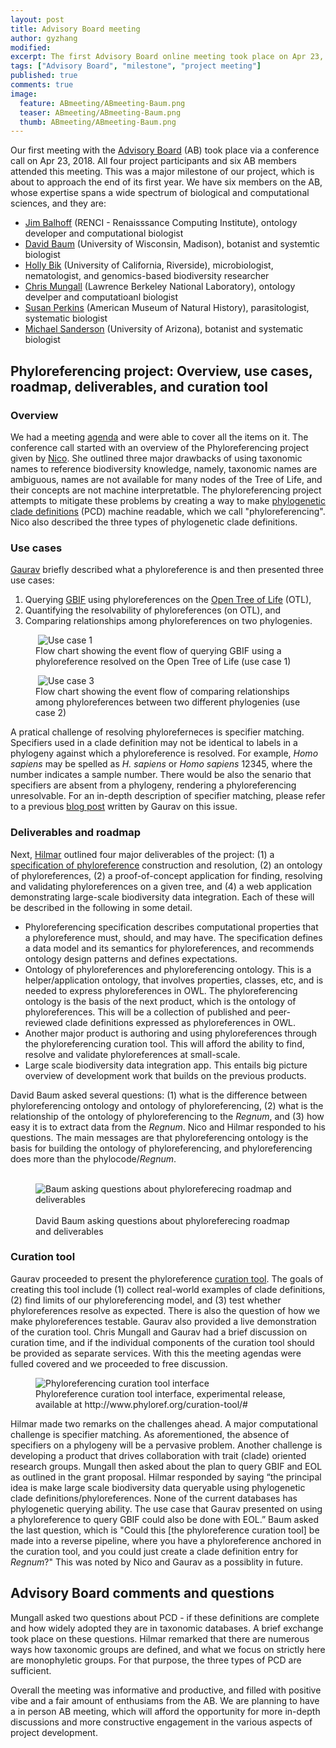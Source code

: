 ```yaml
---
layout: post
title: Advisory Board meeting
author: gyzhang
modified:
excerpt: The first Advisory Board online meeting took place on Apr 23, 2018.
tags: ["Advisory Board", "milestone", "project meeting"]
published: true
comments: true
image:
  feature: ABmeeting/ABmeeting-Baum.png
  teaser: ABmeeting/ABmeeting-Baum.png
  thumb: ABmeeting/ABmeeting-Baum.png
---
```


Our first meeting with the [Advisory Board] (AB) took place via a conference call on Apr 23, 2018. All four project participants and six AB members attended this meeting. This was a major milestone of our project, which is about to approach the end of its first year. We have six members on the AB, whose expertise spans a wide spectrum of biological and computational sciences, and they are:
* [Jim Balhoff] (RENCI - Renaisssance Computing Institute), ontology developer and computational biologist
* [David Baum] (University of Wisconsin, Madison), botanist and systemtic biologist
* [Holly Bik] (University of California, Riverside), microbiologist, nematologist, and genomics-based biodiversity researcher
* [Chris Mungall] (Lawrence Berkeley National Laboratory), ontology develper and computatioanl biologist
* [Susan Perkins] (American Museum of Natural History), parasitologist, systematic biologist
* [Michael Sanderson] (University of Arizona), botanist and systematic biologist

## Phyloreferencing project: Overview, use cases, roadmap, deliverables, and curation tool 

### Overview
We had a meeting [agenda] and were able to cover all the items on it. The conference call started with an overview of the Phyloreferencing project given by [Nico]. She outlined three major drawbacks of using taxonomic names to reference biodiversity knowledge, namely, taxonomic names are ambiguous, names are not available for many nodes of the Tree of Life, and their concepts are not machine interpretatble. The phyloreferencing project attempts to mitigate these problems by creating a way to make [phylogenetic clade definitions] (PCD) machine readable, which we call "phyloreferencing". Nico also described the three types of phylogenetic clade definitions.

### Use cases
[Gaurav] briefly described what a phyloreference is and then presented three use cases: 
1. Querying [GBIF] using phyloreferences on the [Open Tree of Life] (OTL),
2. Quantifying the resolvability of phyloreferences (on OTL), and
3. Comparing relationships among phyloreferences on two phylogenies.

<figure>
  <img src="{{site.url}}//images/ABmeeting/OTL_GBIFquery.png" alt="Use case 1"/>
  <figcaption> Flow chart showing the event flow of querying GBIF using a phyloreference resolved on the Open Tree of Life (use case 1) </figcaption>
</figure>

<figure>
  <img src="{{site.url}}//images/ABmeeting/compare_phyloref.png" alt="Use case 3"/>
  <figcaption> Flow chart showing the event flow of comparing relationships among phyloreferences between two different phylogenies (use case 2) </figcaption>
</figure>

A pratical challenge of resolving phyloreferneces is specifier matching. Specifiers used in a clade definition may not be identical to labels in a phylogeny against which a phyloreference is resolved. For example, *Homo sapiens* may be spelled as *H. sapiens* or *Homo sapiens* 12345, where the number indicates a sample number. There would be also the senario that specifiers are absent from a phylogeny, rendering a phyloreferencing unresolvable. For an in-depth description of specifier matching, please refer to a previous [blog post] written by Gaurav on this issue.

### Deliverables and roadmap
Next, [Hilmar] outlined four major deliverables of the project: (1) a [specification of phyloreference] construction and resolution, (2) an ontology of phyloreferences, (2) a proof-of-concept application for finding, resolving and validating phyloreferences on a given tree, and (4) a web application demonstrating large-scale biodiversity data integration. Each of these will be described in the following in some detail.

* Phyloreferencing specification describes computational properties that a phyloreference must, should, and may have. The specification defines a data model and its semantics for phyloreferences, and recommends ontology design patterns and defines expectations.
* Ontology of phyloreferences and phyloreferencing ontology. This is a helper/application ontology, that involves properties, classes, etc, and is needed to express phyloreferences in OWL. The phyloreferencing ontology is the basis of the next product, which is the ontology of phyloreferences. This will be a collection of published and peer-reviewed clade definitions expressed as phyloreferences in OWL.
* Another major product is authoring and using phyloreferences through the phyloreferencing curation tool. This will afford the ability to find, resolve and validate phyloreferences at small-scale.
* Large scale biodiversity data integration app. This entails big picture overview of development work that builds on the previous products.

David Baum asked several questions: (1) what is the difference between phyloreferencing ontology and ontology of phyloreferencing, (2) what is the relationship of the ontology of phyloreferencing to the *Regnum*, and (3) how easy it is to extract data from the *Regnum*. Nico and Hilmar responded to his questions. The main messages are that phyloreferencing ontology is the basis for building the ontology of phyloreferencing, and phyloreferencing does more than the phylocode/*Regnum*. 

<figure>
  <img src="{{site.url}}//images/ABmeeting/ABmeeting-Baum.png" alt="Baum asking questions about phyloreferecing roadmap and deliverables"/>
  <figcaption> David Baum asking questions about phyloreferecing roadmap and deliverables </figcaption>
</figure>

### Curation tool
Gaurav proceeded to present the phyloreference [curation tool]. The goals of creating this tool include (1) collect real-world examples of clade definitions, (2) find limits of our phyloreferencing model, and (3) test whether phyloreferences resolve as expected. There is also the question of how we make phyloreferences testable. Gaurav also provided a live demonstration of the curation tool. Chris Mungall and Gaurav had a brief discussion on curation time, and if the individual components of the curation tool should be provided as separate services. With this the meeting agendas were fulled covered and we proceeded to free discussion. 

<figure>
  <img src="{{site.url}}//images/ABmeeting/curationtool.png" alt="Phyloreferencing curation tool interface"/>
  <figcaption> Phyloreference curation tool interface, experimental release, available at http://www.phyloref.org/curation-tool/# </figcaption>
</figure>

Hilmar made two remarks on the challenges ahead. A major computational challenge is specifier matching. As aforementioned, the absence of specifiers on a phylogeny will be a pervasive problem. Another challenge is developing a product that drives collaboration with trait (clade) oriented research groups. Mungall then asked about the plan to query GBIF and EOL as outlined in the grant proposal. Hilmar responded by saying “the principal idea is make large scale biodiversity data queryable using phylogenetic clade definitions/phyloreferences. None of the current databases has phylogenetic querying ability. The use case that Gaurav presented on using a phyloreference to query GBIF could also be done with EOL.” Baum asked the last question, which is "Could this [the phyloreference curation tool] be made into a reverse pipeline, where you have a phyloreference anchored in the curation tool, and you could just create a clade definition entry for *Regnum*?" This was noted by Nico and Gaurav as a possiblity in future.

## Advisory Board comments and questions

Mungall asked two questions about PCD - if these definitions are complete and how widely adopted they are in taxonomic databases. A brief exchange took place on these questions. Hilmar remarked that there are numerous ways how taxonomic groups are defined, and what we focus on strictly here are monophyletic groups. For that purpose, the three types of PCD are sufficient.

Overall the meeting was informative and productive, and filled with positive vibe and a fair amount of enthusiams from the AB. We are planning to have a in person AB meeting, which will afford the opportunity for more in-depth discussions and more constructive engagement in the various aspects of project development.

[Advisory Board]: http://www.phyloref.org/people/
[agenda]: https://hackmd.io/Zf4YpcTtSdK6vKE10Evcww?view#Agenda
[blog post]: http://www.phyloref.org/blog/2018/01/matching-nodes-to-phyloreferences/
[Chris Mungall]: http://biosciences.lbl.gov/profiles/chris-mungall-2/
[curation tool]: http://www.phyloref.org/curation-tool/
[David Baum]: https://botany.wisc.edu/staff/baum-david/
[GBIF]: gbif.org
[Gaurav]: http://www.ggvaidya.com/
[Hilmar]: http://lappland.io/
[Holly Bik]: https://www.hollybik.com/
[Jim Balhoff]: https://orcid.org/0000-0002-8688-6599
[Michael Sanderson]: https://eeb.arizona.edu/people/dr-michael-sanderson
[Nico]: https://www.floridamuseum.ufl.edu/museum-voices/nico-cellinese/
[Open Tree of Life]: https://tree.opentreeoflife.org
[phylogenetic clade definitions]: ttps://en.wikipedia.org/wiki/PhyloCode#Phylogenetic_nomenclature
[specification of phyloreference]: https://github.com/phyloref/specification
[Susan Perkins]: https://www.amnh.org/our-research/staff-directory/susan-perkins/

